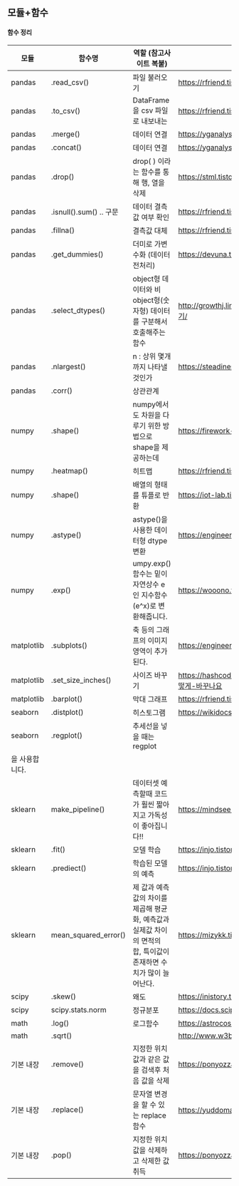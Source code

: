 ## 모듈+함수



#### 함수 정리

| 모듈           | 함수명                  | 역할 (참고사이트 복붙)                                       | 참고                                                         |
| -------------- | ----------------------- | ------------------------------------------------------------ | ------------------------------------------------------------ |
| pandas         | .read_csv()             | 파일 불러오기                                                | https://rfriend.tistory.com/250                              |
| pandas         | .to_csv()               | DataFrame을 csv 파일로 내보내는                              | https://rfriend.tistory.com/252                              |
| pandas         | .merge()                | 데이터 연결                                                  | https://yganalyst.github.io/data_handling/Pd_12/             |
| pandas         | .concat()               | 데이터 연결                                                  | https://yganalyst.github.io/data_handling/Pd_12/             |
| pandas         | .drop()                 | drop( ) 이라는 함수를 통해 행, 열을 삭제                     | https://stml.tistory.com/26                                  |
| pandas         | .isnull().sum() .. 구문 | 데이터 결측값 여부 확인                                      | https://rfriend.tistory.com/260                              |
| pandas         | .fillna()               | 결측값 대체                                                  | https://rfriend.tistory.com/262                              |
| pandas         | .get_dummies()          | 더미로 가변수화 (데이터 전처리)                              | https://devuna.tistory.com/67                                |
| pandas         | .select_dtypes()        | object형 데이터와 비object형(숫자형) 데이터를 구분해서 호출해주는 함수 | http://growthj.link/python-select_dtypes-활용하기object형-데이터만-호출하기/ |
| pandas         | .nlargest()             | n : 상위 몇개까지 나타낼 것인가                              | https://steadiness-193.tistory.com/218                       |
| pandas         | .corr()                 | 상관관계                                                     |                                                              |
| numpy          | .shape()                | numpy에서도 차원을 다루기 위한 방법으로 shape을 제공하는데   | https://firework-ham.tistory.com/32                          |
| numpy          | .heatmap()              | 히트맵                                                       | https://rfriend.tistory.com/419                              |
| numpy          | .shape()                | 배열의 형태를 튜플로 반환                                    | https://iot-lab.tistory.com/135                              |
| numpy          | .astype()               | astype()을 사용한 데이터형 dtype 변환                        | https://engineer-mole.tistory.com/85                         |
| numpy          | .exp()                  | umpy.exp() 함수는 밑이 자연상수 e인 지수함수(e^x)로 변환해줍니다. | https://wooono.tistory.com/214                               |
| matplotlib     | .subplots()             | 축 등의 그래프의 이미지 영역이 추가된다.                     | https://engineer-mole.tistory.com/215                        |
| matplotlib     | .set_size_inches()      | 사이즈 바꾸기                                                | https://hashcode.co.kr/questions/334/matplotlib으로-만든-그림-사이즈를-어떻게-바꾸나요 |
| matplotlib     | .barplot()              | 막대 그래프                                                  | https://rfriend.tistory.com/411                              |
| seaborn        | .distplot()             | 히스토그램                                                   | https://wikidocs.net/44001                                   |
| seaborn        | .regplot()              | 추세선을 넣을 때는 regplot                                   |                                                              |
| 을 사용합니다. |                         |                                                              |                                                              |
| sklearn        | make_pipeline()         | 데이터셋 예측할때 코드가 훨씬 짧아지고 가독성이 좋아집니다!! | https://mindsee-ai.tistory.com/61                            |
| sklearn        | .fit()                  | 모델 학습                                                    | https://injo.tistory.com/9                                   |
| sklearn        | .prediect()             | 학습된 모델의 예측                                           | https://injo.tistory.com/9                                   |
| sklearn        | mean_squared_error()    | 제 값과 예측 값의 차이를 제곱해 평균화, 예측값과 실제값 차이의 면적의 합, 특이값이 존재하면 수치가 많이 늘어난다. | https://mizykk.tistory.com/102                               |
| scipy          | .skew()                 | 왜도                                                         | https://inistory.tistory.com/39                              |
| scipy          | scipy.stats.norm        | 정규분포                                                     | https://docs.scipy.org/doc/scipy/reference/generated/scipy.stats.norm.html |
| math           | .log()                  | 로그함수                                                     | https://astrocosmos.tistory.com/221                          |
| math           | .sqrt()                 |                                                              | http://www.w3big.com/ko/python/func-number-sqrt.html         |
| 기본 내장      | .remove()               | 지정한 위치 값과 같은 값을 검색후 처음 값을 삭제             | https://ponyozzang.tistory.com/587                           |
| 기본 내장      | .replace()              | 문자열 변경을 할 수 있는 replace 함수                        | https://yuddomack.tistory.com/entry/파이썬-replace-문자열-제거-수정변환 |
| 기본 내장      | .pop()                  | 지정한 위치 값을 삭제하고 삭제한 값 취득                     | https://ponyozzang.tistory.com/587                           |